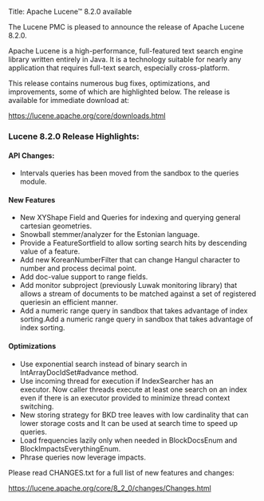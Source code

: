 Title: Apache Lucene™ 8.2.0 available

The Lucene PMC is pleased to announce the release of Apache Lucene 8.2.0.

Apache Lucene is a high-performance, full-featured text search engine library written entirely in Java. It is a technology suitable for nearly any application that requires full-text search, especially cross-platform.

This release contains numerous bug fixes, optimizations, and improvements, some of which are highlighted below. The release is available for immediate download at:

  <https://lucene.apache.org/core/downloads.html>

### Lucene 8.2.0 Release Highlights:

#### API Changes:

  * Intervals queries has been moved from the sandbox to the queries module.

#### New Features

  * New XYShape Field and Queries for indexing and querying general cartesian geometries.
  * Snowball stemmer/analyzer for the Estonian language.
  * Provide a FeatureSortfield to allow sorting search hits by descending value of a feature.
  * Add new KoreanNumberFilter that can change Hangul character to number and process decimal point.
  * Add doc-value support to range fields.
  * Add monitor subproject (previously Luwak monitoring library) that allows a stream of documents to be matched against a set of registered queriesin an efficient manner.
  * Add a numeric range query in sandbox that takes advantage of index sorting.Add a numeric range query in sandbox that takes advantage of index sorting.

#### Optimizations

  * Use exponential search instead of binary search in IntArrayDocIdSet#advance method.
  * Use incoming thread for execution if IndexSearcher has an executor. Now caller threads execute at least one search on an index even if there is an executor provided to minimize thread context switching.
  * New storing strategy for BKD tree leaves with low cardinality that can lower storage costs and It can be used at search time to speed up queries.
  * Load frequencies lazily only when needed in BlockDocsEnum and BlockImpactsEverythingEnum.
  * Phrase queries now leverage impacts.

Please read CHANGES.txt for a full list of new features and changes:

  <https://lucene.apache.org/core/8_2_0/changes/Changes.html>

